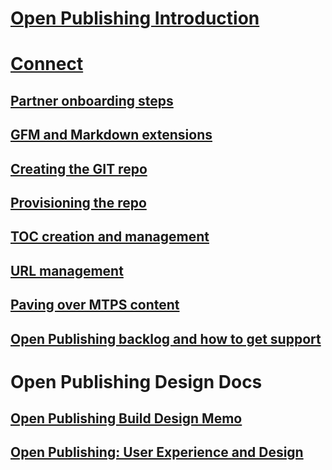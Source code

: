 # [Open Publishing Introduction](introduction.md)
# [Connect](connect.md)
## [Partner onboarding steps](partneronboarding/Onboarding-steps.md)
## [GFM and Markdown extensions](partnerdocumentation/GFM-and-extensions.md)
## [Creating the GIT repo](partnerdocumentation/repo-creation.md)
## [Provisioning the repo](partnerdocumentation/repo-provision.md)
## [TOC creation and management](partnerdocumentation/TOC-management.md)
## [URL management](partnerdocumentation/URL-management.md)
## [Paving over MTPS content](partnerdocumentation/paveover-MTPS-content.md)
## [Open Publishing backlog and how to get support](partnerdocumentation/TFS_Info.md)
# Open Publishing Design Docs
## [Open Publishing Build Design Memo](open_publish_design.md)
## [Open Publishing: User Experience and Design](open_publish_uxad.md)